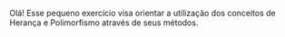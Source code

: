 Olá! Esse pequeno exercício visa orientar a utilização dos conceitos de Herança e Polimorfismo através de seus métodos.